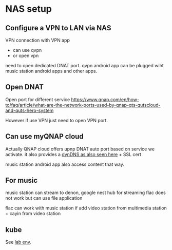 
# NAS setup

## Configure a VPN to LAN via NAS

VPN connection with VPN app
- can use qvpn 
- or open vpn 

need to open dedicated DNAT port. qvpn android app can be plugged wiht music station android apps and other apps.

## Open DNAT 

Open port for different service
https://www.qnap.com/en/how-to/faq/article/what-are-the-network-ports-used-by-qnap-qts-qutscloud-and-quts-hero-system

However if use VPN just need to open VPN port.

## Can use myQNAP cloud

Actually QNAP cloud offers upnp DNAT auto port based on service we activate.
it also provides a [dynDNS as also seen here](../lab-env/README.md#dyndns) + SSL cert

music station android app also access content that way.

## For music

music station can stream to denon, google nest hub
for streaming flac does not work
but can use file application

flac can work with music station if
add video station from multimedia station + cayin from video station

## kube

See [lab env](../lab-env/others.md#use-nas).